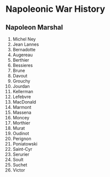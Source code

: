 # Napoleonic War History
## Napoleon Marshal

1. Michel Ney
2. Jean Lannes
3. Bernadotte
4. Augereau
5. Berthier
6. Bessieres
7. Brune
8. Davout
9. Grouchy
10. Jourdan
11. Kellerman
12. Lefebvre
13. MacDonald
14. Marmont
15. Massena
16. Moncey
17. Morthier
18. Murat
19. Oudinot
20. Perignon
21. Poniatowski
22. Saint-Cyr
23. Serurier
24. Soult
25. Suchet
26. Victor
